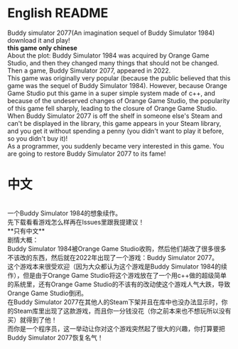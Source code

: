 # English README
Buddy simulator 2077(An imagination sequel of Buddy Simulator 1984)
<br>
download it and play!
<br>
**this game only chinese**
<br>
About the plot:
Buddy Simulator 1984 was acquired by Orange Game Studio, and then they changed many things that should not be changed. Then a game, Buddy Simulator 2077, appeared in 2022.
<br>
This game was originally very popular (because the public believed that this game was the sequel of Buddy Simulator 1984). However, because Orange Game Studio put this game in a super simple system made of c++, and because of the undeserved changes of Orange Game Studio, the popularity of this game fell sharply, leading to the closure of Orange Game Studio.
<br>
When Buddy Simulator 2077 is off the shelf in someone else's Steam and can't be displayed in the library, this game appears in your Steam library, and you get it without spending a penny (you didn't want to play it before, so you didn't buy it)!
<br>
As a programmer, you suddenly became very interested in this game. You are going to restore Buddy Simulator 2077 to its fame!
# 中文
<br>
一个Buddy Simulator 1984的想象续作。
<br>
先下载看看游戏怎么样再在Issues里跟我提建议！
<br>
**只有中文**
<br>
剧情大概：
<br>
Buddy Simulator 1984被Orange Game Studio收购，然后他们胡改了很多很多不该改的东西，然后就在2022年出现了一个游戏：Buddy Simulator 2077。
<br>
这个游戏本来很受欢迎（因为大众都认为这个游戏是Buddy Simulator 1984的续作），但是由于Orange Game Studio将这个游戏放在了一个用c++做的超级简单的系统里，还有Orange Game Studio的不该有的改动使这个游戏人气大跌，导致Orange Game Studio倒闭。
<br>
在Buddy Simulator 2077在其他人的Steam下架并且在库中也没办法显示时，你的Steam库里出现了这款游戏，而且你一分钱没花（你之前本来也不想玩所以没有买）就得到了他！
<br>
而你是一个程序员，这一举动让你对这个游戏突然起了很大的兴趣，你打算要把Buddy Simulator 2077恢复名气！

